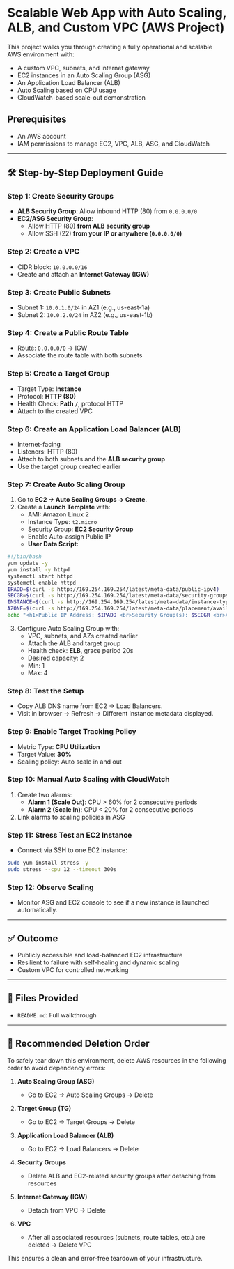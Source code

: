 # Scalable Web App with Auto Scaling, ALB, and Custom VPC (AWS Project)

This project walks you through creating a fully operational and scalable AWS environment with:
- A custom VPC, subnets, and internet gateway
- EC2 instances in an Auto Scaling Group (ASG)
- An Application Load Balancer (ALB)
- Auto Scaling based on CPU usage
- CloudWatch-based scale-out demonstration

## Prerequisites
- An AWS account
- IAM permissions to manage EC2, VPC, ALB, ASG, and CloudWatch

---

## 🛠️ Step-by-Step Deployment Guide

### Step 1: Create Security Groups
- **ALB Security Group**: Allow inbound HTTP (80) from `0.0.0.0/0`
- **EC2/ASG Security Group**:
  - Allow HTTP (80) **from ALB security group**
  - Allow SSH (22) **from your IP or anywhere (`0.0.0.0/0`)**

### Step 2: Create a VPC
- CIDR block: `10.0.0.0/16`
- Create and attach an **Internet Gateway (IGW)**

### Step 3: Create Public Subnets
- Subnet 1: `10.0.1.0/24` in AZ1 (e.g., us-east-1a)
- Subnet 2: `10.0.2.0/24` in AZ2 (e.g., us-east-1b)

### Step 4: Create a Public Route Table
- Route: `0.0.0.0/0` → IGW
- Associate the route table with both subnets

### Step 5: Create a Target Group
- Target Type: **Instance**
- Protocol: **HTTP (80)**
- Health Check: **Path `/`**, protocol HTTP
- Attach to the created VPC

### Step 6: Create an Application Load Balancer (ALB)
- Internet-facing
- Listeners: HTTP (80)
- Attach to both subnets and the **ALB security group**
- Use the target group created earlier

### Step 7: Create Auto Scaling Group
1. Go to **EC2 → Auto Scaling Groups → Create**.
2. Create a **Launch Template** with:
   - AMI: Amazon Linux 2
   - Instance Type: `t2.micro`
   - Security Group: **EC2 Security Group**
   - Enable Auto-assign Public IP
   - **User Data Script:**

```bash
#!/bin/bash
yum update -y
yum install -y httpd
systemctl start httpd
systemctl enable httpd
IPADD=$(curl -s http://169.254.169.254/latest/meta-data/public-ipv4)
SECGR=$(curl -s http://169.254.169.254/latest/meta-data/security-groups)
INSTANCE=$(curl -s http://169.254.169.254/latest/meta-data/instance-type)
AZONE=$(curl -s http://169.254.169.254/latest/meta-data/placement/availability-zone)
echo "<h1>Public IP Address: $IPADD <br>Security Group(s): $SECGR <br>Availability Zone: $AZONE <br>Instance Type: $INSTANCE</h1>" > /var/www/html/index.html
```

3. Configure Auto Scaling Group with:
   - VPC, subnets, and AZs created earlier
   - Attach the ALB and target group
   - Health check: **ELB**, grace period 20s
   - Desired capacity: 2
   - Min: 1
   - Max: 4

### Step 8: Test the Setup
- Copy ALB DNS name from EC2 → Load Balancers.
- Visit in browser → Refresh → Different instance metadata displayed.

### Step 9: Enable Target Tracking Policy
- Metric Type: **CPU Utilization**
- Target Value: **30%**
- Scaling policy: Auto scale in and out

### Step 10: Manual Auto Scaling with CloudWatch
1. Create two alarms:
   - **Alarm 1 (Scale Out)**: CPU > 60% for 2 consecutive periods
   - **Alarm 2 (Scale In)**: CPU < 20% for 2 consecutive periods
2. Link alarms to scaling policies in ASG

### Step 11: Stress Test an EC2 Instance
- Connect via SSH to one EC2 instance:
```bash
sudo yum install stress -y
sudo stress --cpu 12 --timeout 300s
```

### Step 12: Observe Scaling
- Monitor ASG and EC2 console to see if a new instance is launched automatically.

---

## ✅ Outcome
- Publicly accessible and load-balanced EC2 infrastructure
- Resilient to failure with self-healing and dynamic scaling
- Custom VPC for controlled networking

---

## 📁 Files Provided
- `README.md`: Full walkthrough
---

## 🧹 Recommended Deletion Order

To safely tear down this environment, delete AWS resources in the following order to avoid dependency errors:

1. **Auto Scaling Group (ASG)**  
   - Go to EC2 → Auto Scaling Groups → Delete

2. **Target Group (TG)**  
   - Go to EC2 → Target Groups → Delete

3. **Application Load Balancer (ALB)**  
   - Go to EC2 → Load Balancers → Delete

4. **Security Groups**  
   - Delete ALB and EC2-related security groups after detaching from resources

5. **Internet Gateway (IGW)**  
   - Detach from VPC → Delete

6. **VPC**  
   - After all associated resources (subnets, route tables, etc.) are deleted → Delete VPC

This ensures a clean and error-free teardown of your infrastructure.
